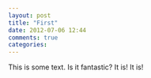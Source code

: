 ```yaml
---
layout: post
title: "First"
date: 2012-07-06 12:44
comments: true
categories: 
---
```

This is some text. Is it fantastic? It is! It is!
